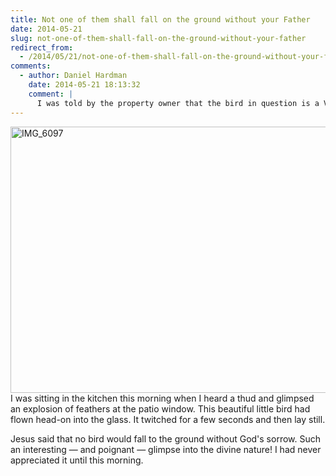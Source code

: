 ```yaml
---
title: Not one of them shall fall on the ground without your Father
date: 2014-05-21
slug: not-one-of-them-shall-fall-on-the-ground-without-your-father
redirect_from:
  - /2014/05/21/not-one-of-them-shall-fall-on-the-ground-without-your-father
comments:
  - author: Daniel Hardman
    date: 2014-05-21 18:13:32
    comment: |
      I was told by the property owner that the bird in question is a Vireo (possibly this subspecies: http://en.wikipedia.org/wiki/Warbling_Vireo http://upload.wikimedia.org/wikipedia/commons/c/cc/WarblingVireo08.jpg)
---
```

<a href="http://sivanea.com/wp-content/uploads/2014/05/img_6097.jpg"><img class="aligncenter size-large wp-image-5804" src="http://sivanea.com/wp-content/uploads/2014/05/img_6097.jpg?w=640" alt="IMG_6097" width="640" height="426" /></a>I was sitting in the kitchen this morning when I heard a thud and glimpsed an explosion of feathers at the patio window. This beautiful little bird had flown head-on into the glass. It twitched for a few seconds and then lay still.

Jesus said that no bird would fall to the ground without God's sorrow. Such an interesting &mdash; and poignant &mdash; glimpse into the divine nature! I had never appreciated it until this morning.

